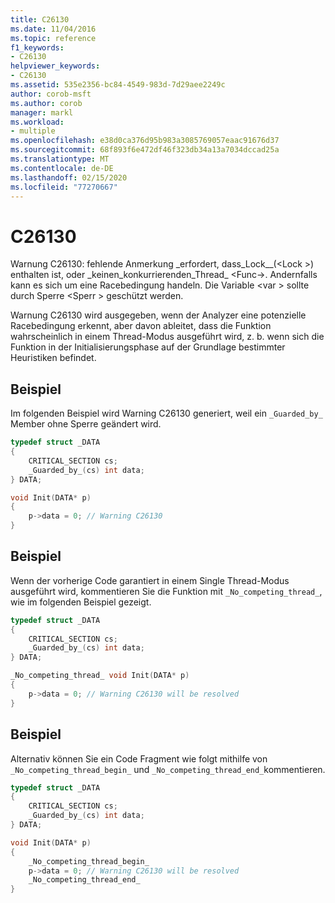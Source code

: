 ```yaml
---
title: C26130
ms.date: 11/04/2016
ms.topic: reference
f1_keywords:
- C26130
helpviewer_keywords:
- C26130
ms.assetid: 535e2356-bc84-4549-983d-7d29aee2249c
author: corob-msft
ms.author: corob
manager: markl
ms.workload:
- multiple
ms.openlocfilehash: e38d0ca376d95b983a3085769057eaac91676d37
ms.sourcegitcommit: 68f893f6e472df46f323db34a13a7034dccad25a
ms.translationtype: MT
ms.contentlocale: de-DE
ms.lasthandoff: 02/15/2020
ms.locfileid: "77270667"
---
```

# <a name="c26130"></a>C26130
Warnung C26130: fehlende Anmerkung \_erfordert, dass\_Lock\_\_(\<Lock >) enthalten ist, oder \_keinen\_konkurrierenden\_Thread\_ \<Func->. Andernfalls kann es sich um eine Racebedingung handeln. Die Variable \<var > sollte durch Sperre \<Sperr > geschützt werden.

 Warnung C26130 wird ausgegeben, wenn der Analyzer eine potenzielle Racebedingung erkennt, aber davon ableitet, dass die Funktion wahrscheinlich in einem Thread-Modus ausgeführt wird, z. b. wenn sich die Funktion in der Initialisierungsphase auf der Grundlage bestimmter Heuristiken befindet.

## <a name="example"></a>Beispiel
 Im folgenden Beispiel wird Warning C26130 generiert, weil ein `_Guarded_by_` Member ohne Sperre geändert wird.

```cpp
typedef struct _DATA
{
    CRITICAL_SECTION cs;
    _Guarded_by_(cs) int data;
} DATA;

void Init(DATA* p)
{
    p->data = 0; // Warning C26130
}
```

## <a name="example"></a>Beispiel
 Wenn der vorherige Code garantiert in einem Single Thread-Modus ausgeführt wird, kommentieren Sie die Funktion mit `_No_competing_thread_`, wie im folgenden Beispiel gezeigt.

```cpp
typedef struct _DATA
{
    CRITICAL_SECTION cs;
    _Guarded_by_(cs) int data;
} DATA;

_No_competing_thread_ void Init(DATA* p)
{
    p->data = 0; // Warning C26130 will be resolved
}
```

## <a name="example"></a>Beispiel
 Alternativ können Sie ein Code Fragment wie folgt mithilfe von `_No_competing_thread_begin_` und `_No_competing_thread_end_`kommentieren.

```cpp
typedef struct _DATA
{
    CRITICAL_SECTION cs;
    _Guarded_by_(cs) int data;
} DATA;

void Init(DATA* p)
{
    _No_competing_thread_begin_
    p->data = 0; // Warning C26130 will be resolved
    _No_competing_thread_end_
}
```
